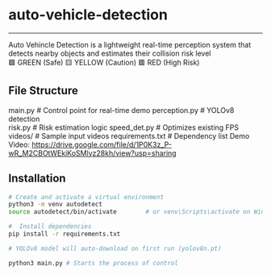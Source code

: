 # auto-vehicle-detection

---
Auto Vehincle Detection is a lightweight real-time perception system that detects nearby objects and estimates their collision risk level \
🟩 GREEN (Safe) 🟨 YELLOW (Caution)  🟥 RED (High Risk) 
## File Structure
main.py # Control point for real-time demo 
perception.py # YOLOv8 detection  
risk.py # Risk estimation logic 
speed_det.py # Optimizes existing FPS 
videos/ # Sample input videos 
requirements.txt # Dependency list 
Demo Video:
https://drive.google.com/file/d/1P0K3z_P-wR_M2CBOtWEkiKoSMlyz28kh/view?usp=sharing

##  Installation
```bash
# Create and activate a virtual environment 
python3 -m venv autodetect 
source autodetect/bin/activate        # or venv\Scripts\activate on Windows

#  Install dependencies
pip install -r requirements.txt

# YOLOv8 model will auto-download on first run (yolov8n.pt)

python3 main.py # Starts the process of control
